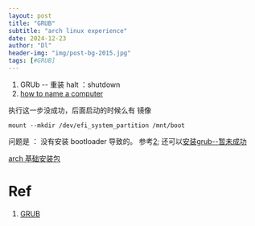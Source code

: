 ```yaml
---
layout: post
title: "GRUB"
subtitle: "arch linux experience"
date: 2024-12-23
author: "Dl"
header-img: "img/post-bg-2015.jpg"
tags: [#GRUB]
---
```

1. GRUb -- 重装 halt ：shutdown
2. [how to name a computer](https://datatracker.ietf.org/doc/html/rfc1178)

执行这一步没成功，后面启动的时候么有 镜像
```
mount --mkdir /dev/efi_system_partition /mnt/boot
```
问题是 ： 没有安装 bootloader 导致的。 参考[2](https://linuxiac.com/arch-linux-install/); 还可以[安装grub--暂未成功](https://wiki.archlinux.org/title/GRUB#Supported_file_systems)

[arch 基础安装包](https://wiki.archlinux.org/title/GRUB#Supported_file_systems)

# Ref
1. [GRUB](https://www.linuxfoundation.org/blog/blog/classic-sysadmin-how-to-rescue-a-non-booting-grub-2-on-linux)